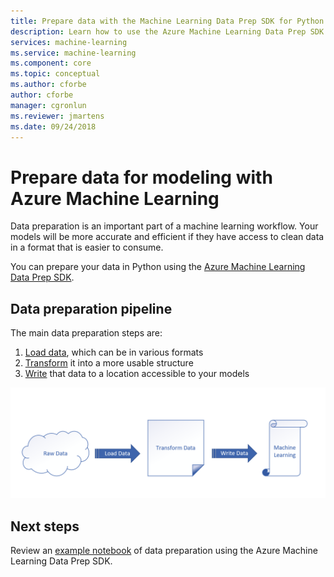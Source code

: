 ```yaml
---
title: Prepare data with the Machine Learning Data Prep SDK for Python - Azure
description: Learn how to use the Azure Machine Learning Data Prep SDK for Python to load data of various formats, transform it to be more usable, and write that data to a location for your models to access.
services: machine-learning
ms.service: machine-learning
ms.component: core
ms.topic: conceptual
ms.author: cforbe
author: cforbe
manager: cgronlun
ms.reviewer: jmartens
ms.date: 09/24/2018
---
```


# Prepare data for modeling with Azure Machine Learning
 
Data preparation is an important part of a machine learning workflow. Your models will be more accurate and efficient if they have access to clean data in a format that is easier to consume. 

You can prepare your data in Python using the [Azure Machine Learning Data Prep SDK](https://docs.microsoft.com/python/api/overview/azure/dataprep?view=azure-dataprep-py). 

## Data preparation pipeline

The main data preparation steps are:

1. [Load data](how-to-load-data.md), which can be in various formats
2. [Transform](how-to-transform-data.md) it into a more usable structure
3. [Write](how-to-write-data.md)  that data to a location accessible to your models

![Data preparation process](./media/concept-data-preparation/data-prep-process.png)

## Next steps
Review an [example notebook](https://github.com/Microsoft/MSDataPrepDocs/blob/master/Scenarios/GettingStarted/getting-started.ipynb) of data preparation using the Azure Machine Learning Data Prep SDK.
